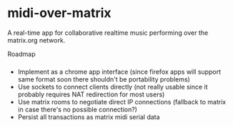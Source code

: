 # midi-over-matrix
A real-time app for collaborative realtime music performing over the matrix.org network.

Roadmap
#####

- Implement as a chrome app interface (since firefox apps will support same format soon there shouldn't be portability problems)
- Use sockets to connect clients directly (not really usable since it probably requires NAT redirection for most users)
- Use matrix rooms to negotiate direct IP connections (fallback to matrix in case there's no possible connection?)
- Persist all transactions as matrix midi serial data
